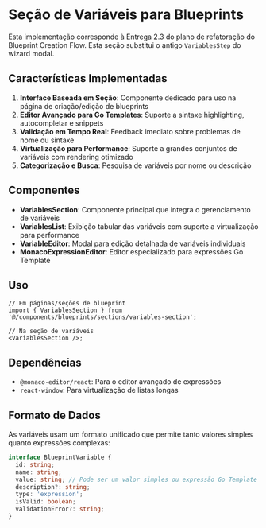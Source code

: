 # Seção de Variáveis para Blueprints

Esta implementação corresponde à Entrega 2.3 do plano de refatoração do Blueprint Creation Flow. Esta seção substitui o antigo `VariablesStep` do wizard modal.

## Características Implementadas

1. **Interface Baseada em Seção**: Componente dedicado para uso na página de criação/edição de blueprints
2. **Editor Avançado para Go Templates**: Suporte a sintaxe highlighting, autocompletar e snippets
3. **Validação em Tempo Real**: Feedback imediato sobre problemas de nome ou sintaxe
4. **Virtualização para Performance**: Suporte a grandes conjuntos de variáveis com rendering otimizado
5. **Categorização e Busca**: Pesquisa de variáveis por nome ou descrição

## Componentes

- **VariablesSection**: Componente principal que integra o gerenciamento de variáveis
- **VariablesList**: Exibição tabular das variáveis com suporte a virtualização para performance
- **VariableEditor**: Modal para edição detalhada de variáveis individuais
- **MonacoExpressionEditor**: Editor especializado para expressões Go Template

## Uso

```tsx
// Em páginas/seções de blueprint
import { VariablesSection } from '@/components/blueprints/sections/variables-section';

// Na seção de variáveis
<VariablesSection />;
```

## Dependências

- `@monaco-editor/react`: Para o editor avançado de expressões
- `react-window`: Para virtualização de listas longas

## Formato de Dados

As variáveis usam um formato unificado que permite tanto valores simples quanto expressões complexas:

```typescript
interface BlueprintVariable {
  id: string;
  name: string;
  value: string; // Pode ser um valor simples ou expressão Go Template
  description?: string;
  type: 'expression';
  isValid: boolean;
  validationError?: string;
}
```
